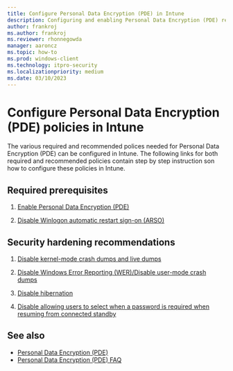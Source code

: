 ```yaml
---
title: Configure Personal Data Encryption (PDE) in Intune
description: Configuring and enabling Personal Data Encryption (PDE) required and recommended policies in Intune
author: frankroj
ms.author: frankroj
ms.reviewer: rhonnegowda
manager: aaroncz
ms.topic: how-to
ms.prod: windows-client
ms.technology: itpro-security
ms.localizationpriority: medium
ms.date: 03/10/2023
---
```


<!-- Max 5963468 OS 32516487 -->
<!-- Max 6946251 -->

# Configure Personal Data Encryption (PDE) policies in Intune

The various required and recommended polices needed for Personal Data Encryption (PDE) can be configured in Intune. The following links for both required and recommended policies contain step by step instruction son how to configure these policies in Intune.

## Required prerequisites

1. [Enable Personal Data Encryption (PDE)](pde-in-intune/intune-enable-pde.md)

1. [Disable Winlogon automatic restart sign-on (ARSO)](pde-in-intune/intune-disable-arso.md)

## Security hardening recommendations

1. [Disable kernel-mode crash dumps and live dumps](pde-in-intune/intune-disable-memory-dumps.md)

1. [Disable Windows Error Reporting (WER)/Disable user-mode crash dumps](pde-in-intune/intune-disable-wer.md)

1. [Disable hibernation](pde-in-intune/intune-disable-hibernation.md)

1. [Disable allowing users to select when a password is required when resuming from connected standby](pde-in-intune/intune-disable-password-connected-standby.md)

## See also

- [Personal Data Encryption (PDE)](overview-pde.md)
- [Personal Data Encryption (PDE) FAQ](faq-pde.yml)
